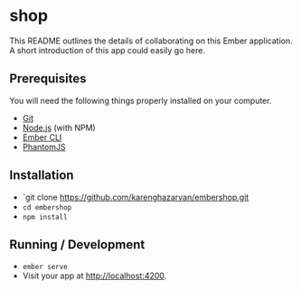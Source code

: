 
# shop

This README outlines the details of collaborating on this Ember application.
A short introduction of this app could easily go here.

## Prerequisites

You will need the following things properly installed on your computer.

* [Git](https://git-scm.com/)
* [Node.js](https://nodejs.org/) (with NPM)
* [Ember CLI](https://ember-cli.com/)
* [PhantomJS](http://phantomjs.org/)

## Installation

* `git clone https://github.com/karenghazaryan/embershop.git
* `cd embershop`
* `npm install`

## Running / Development

* `ember serve`
* Visit your app at [http://localhost:4200](http://localhost:4200).

